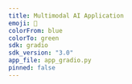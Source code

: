 ```yaml
---
title: Multimodal AI Application
emoji: 🤖
colorFrom: blue
colorTo: green
sdk: gradio
sdk_version: "3.0"
app_file: app_gradio.py
pinned: false
---
```

